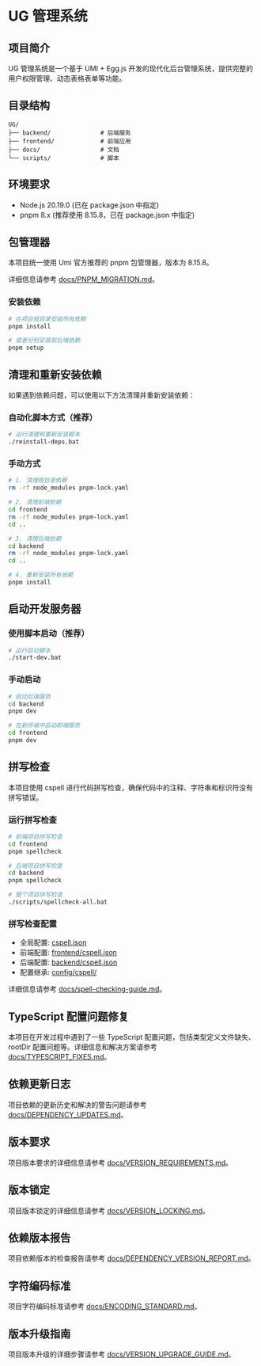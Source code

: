 # UG 管理系统

## 项目简介

UG 管理系统是一个基于 UMI + Egg.js 开发的现代化后台管理系统，提供完整的用户权限管理、动态表格表单等功能。

## 目录结构

```
UG/
├── backend/              # 后端服务
├── frontend/             # 前端应用
├── docs/                 # 文档
└── scripts/              # 脚本
```

## 环境要求

- Node.js 20.19.0 (已在 package.json 中指定)
- pnpm 8.x (推荐使用 8.15.8，已在 package.json 中指定)

## 包管理器

本项目统一使用 Umi 官方推荐的 pnpm 包管理器，版本为 8.15.8。

详细信息请参考 [docs/PNPM_MIGRATION.md](docs/PNPM_MIGRATION.md)。

### 安装依赖

```bash
# 在项目根目录安装所有依赖
pnpm install

# 或者分别安装前后端依赖
pnpm setup
```

## 清理和重新安装依赖

如果遇到依赖问题，可以使用以下方法清理并重新安装依赖：

### 自动化脚本方式（推荐）

```bash
# 运行清理和重新安装脚本
./reinstall-deps.bat
```

### 手动方式

```bash
# 1. 清理根目录依赖
rm -rf node_modules pnpm-lock.yaml

# 2. 清理前端依赖
cd frontend
rm -rf node_modules pnpm-lock.yaml
cd ..

# 3. 清理后端依赖
cd backend
rm -rf node_modules pnpm-lock.yaml
cd ..

# 4. 重新安装所有依赖
pnpm install
```

## 启动开发服务器

### 使用脚本启动（推荐）

```bash
# 运行启动脚本
./start-dev.bat
```

### 手动启动

```bash
# 启动后端服务
cd backend
pnpm dev

# 在新终端中启动前端服务
cd frontend
pnpm dev
```

## 拼写检查

本项目使用 cspell 进行代码拼写检查，确保代码中的注释、字符串和标识符没有拼写错误。

### 运行拼写检查

```bash
# 前端项目拼写检查
cd frontend
pnpm spellcheck

# 后端项目拼写检查
cd backend
pnpm spellcheck

# 整个项目拼写检查
./scripts/spellcheck-all.bat
```

### 拼写检查配置

- 全局配置: [cspell.json](cspell.json)
- 前端配置: [frontend/cspell.json](frontend/cspell.json)
- 后端配置: [backend/cspell.json](backend/cspell.json)
- 配置继承: [config/cspell/](config/cspell/)

详细信息请参考 [docs/spell-checking-guide.md](docs/spell-checking-guide.md)。

## TypeScript 配置问题修复

本项目在开发过程中遇到了一些 TypeScript 配置问题，包括类型定义文件缺失、rootDir 配置问题等。详细信息和解决方案请参考 [docs/TYPESCRIPT_FIXES.md](docs/TYPESCRIPT_FIXES.md)。

## 依赖更新日志

项目依赖的更新历史和解决的警告问题请参考 [docs/DEPENDENCY_UPDATES.md](docs/DEPENDENCY_UPDATES.md)。

## 版本要求

项目版本要求的详细信息请参考 [docs/VERSION_REQUIREMENTS.md](docs/VERSION_REQUIREMENTS.md)。

## 版本锁定

项目版本锁定的详细信息请参考 [docs/VERSION_LOCKING.md](docs/VERSION_LOCKING.md)。

## 依赖版本报告

项目依赖版本的检查报告请参考 [docs/DEPENDENCY_VERSION_REPORT.md](docs/DEPENDENCY_VERSION_REPORT.md)。

## 字符编码标准

项目字符编码标准请参考 [docs/ENCODING_STANDARD.md](docs/ENCODING_STANDARD.md)。

## 版本升级指南

项目版本升级的详细步骤请参考 [docs/VERSION_UPGRADE_GUIDE.md](docs/VERSION_UPGRADE_GUIDE.md)。
